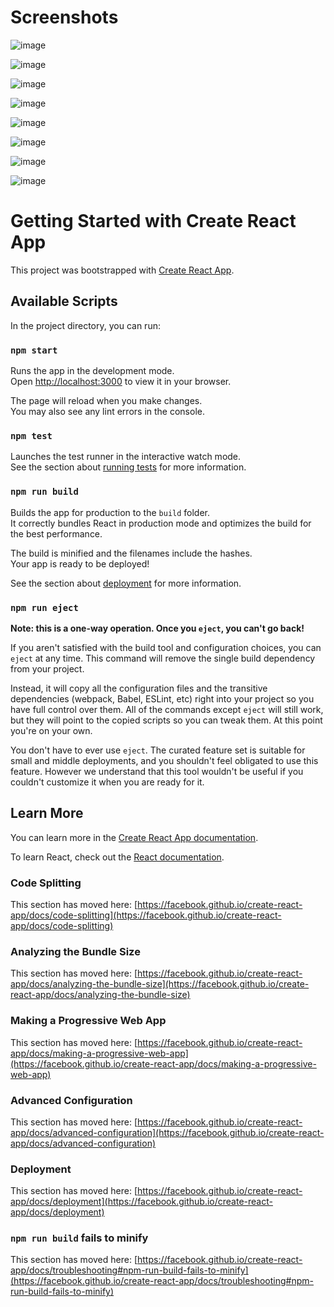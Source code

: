 # Screenshots
![image](https://user-images.githubusercontent.com/121102776/211023218-b2a2a96e-2289-48e9-8f0f-3198be2d5d51.png)

![image](https://user-images.githubusercontent.com/121102776/211053902-bc146408-7b43-43ed-8dac-d9a0b7720d14.png)

![image](https://user-images.githubusercontent.com/121102776/211053902-bc146408-7b43-43ed-8dac-d9a0b7720d14.png)

![image](https://user-images.githubusercontent.com/121102776/211054299-860cd760-15f0-41ec-905f-b239d18b1996.png)

![image](https://user-images.githubusercontent.com/121102776/211054554-2fa3d237-9dd9-4c20-a62a-763129895c20.png)

![image](https://user-images.githubusercontent.com/121102776/211054655-a4b08fa1-74a9-48c8-b82f-0214c7531e09.png)

![image](https://user-images.githubusercontent.com/121102776/211054772-7d818685-05aa-4901-a26f-4de1a9e0d36a.png)

![image](https://user-images.githubusercontent.com/121102776/211054956-90de83d8-1353-441f-bb7a-69ce330ab741.png)

# Getting Started with Create React App



This project was bootstrapped with [Create React App](https://github.com/facebook/create-react-app).

## Available Scripts

In the project directory, you can run:

### `npm start`

Runs the app in the development mode.\
Open [http://localhost:3000](http://localhost:3000) to view it in your browser.

The page will reload when you make changes.\
You may also see any lint errors in the console.

### `npm test`

Launches the test runner in the interactive watch mode.\
See the section about [running tests](https://facebook.github.io/create-react-app/docs/running-tests) for more information.

### `npm run build`

Builds the app for production to the `build` folder.\
It correctly bundles React in production mode and optimizes the build for the best performance.

The build is minified and the filenames include the hashes.\
Your app is ready to be deployed!

See the section about [deployment](https://facebook.github.io/create-react-app/docs/deployment) for more information.

### `npm run eject`

**Note: this is a one-way operation. Once you `eject`, you can't go back!**

If you aren't satisfied with the build tool and configuration choices, you can `eject` at any time. This command will remove the single build dependency from your project.

Instead, it will copy all the configuration files and the transitive dependencies (webpack, Babel, ESLint, etc) right into your project so you have full control over them. All of the commands except `eject` will still work, but they will point to the copied scripts so you can tweak them. At this point you're on your own.

You don't have to ever use `eject`. The curated feature set is suitable for small and middle deployments, and you shouldn't feel obligated to use this feature. However we understand that this tool wouldn't be useful if you couldn't customize it when you are ready for it.

## Learn More

You can learn more in the [Create React App documentation](https://facebook.github.io/create-react-app/docs/getting-started).

To learn React, check out the [React documentation](https://reactjs.org/).

### Code Splitting

This section has moved here: [https://facebook.github.io/create-react-app/docs/code-splitting](https://facebook.github.io/create-react-app/docs/code-splitting)

### Analyzing the Bundle Size

This section has moved here: [https://facebook.github.io/create-react-app/docs/analyzing-the-bundle-size](https://facebook.github.io/create-react-app/docs/analyzing-the-bundle-size)

### Making a Progressive Web App

This section has moved here: [https://facebook.github.io/create-react-app/docs/making-a-progressive-web-app](https://facebook.github.io/create-react-app/docs/making-a-progressive-web-app)

### Advanced Configuration

This section has moved here: [https://facebook.github.io/create-react-app/docs/advanced-configuration](https://facebook.github.io/create-react-app/docs/advanced-configuration)

### Deployment

This section has moved here: [https://facebook.github.io/create-react-app/docs/deployment](https://facebook.github.io/create-react-app/docs/deployment)

### `npm run build` fails to minify

This section has moved here: [https://facebook.github.io/create-react-app/docs/troubleshooting#npm-run-build-fails-to-minify](https://facebook.github.io/create-react-app/docs/troubleshooting#npm-run-build-fails-to-minify)
